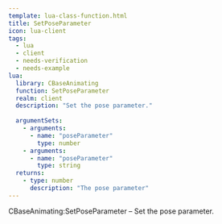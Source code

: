 ```yaml
---
template: lua-class-function.html
title: SetPoseParameter
icon: lua-client
tags:
  - lua
  - client
  - needs-verification
  - needs-example
lua:
  library: CBaseAnimating
  function: SetPoseParameter
  realm: client
  description: "Set the pose parameter."
  
  argumentSets:
    - arguments:
      - name: "poseParameter"
        type: number
    - arguments:
      - name: "poseParameter"
        type: string
  returns:
    - type: number
      description: "The pose parameter"
---
```


<div class="lua__search__keywords">
CBaseAnimating:SetPoseParameter &#x2013; Set the pose parameter.
</div>

